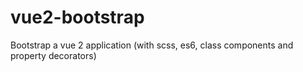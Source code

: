 # vue2-bootstrap
Bootstrap a vue 2 application (with scss, es6, class components and property decorators)
